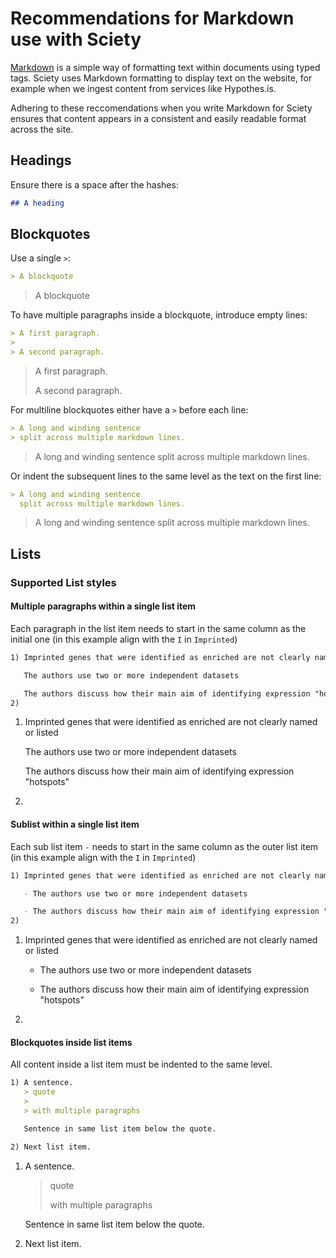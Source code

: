 # Recommendations for Markdown use with Sciety

[Markdown](https://daringfireball.net/projects/markdown/) is a simple way of formatting text within documents using typed tags.
Sciety uses Markdown formatting to display text on the website, for example when we ingest content from services like Hypothes.is.

Adhering to these reccomendations when you write Markdown for Sciety ensures that content appears in a consistent and easily readable
format across the site.

## Headings

Ensure there is a space after the hashes:

```markdown
## A heading
```

## Blockquotes

Use a single `>`:

```markdown
> A blockquote
```
> A blockquote


To have multiple paragraphs inside a blockquote, introduce empty lines:

```markdown
> A first paragraph.
>
> A second paragraph.
```
> A first paragraph.
>
> A second paragraph.

For multiline blockquotes either have a `>` before each line:

```markdown
> A long and winding sentence
> split across multiple markdown lines.
```
> A long and winding sentence
> split across multiple markdown lines.

Or indent the subsequent lines to the same level as the text on the first line:

```markdown
> A long and winding sentence
  split across multiple markdown lines.
```
> A long and winding sentence
  split across multiple markdown lines.

## Lists
### Supported List styles
#### Multiple paragraphs within a single list item
Each paragraph in the list item needs to start in the same column as the initial one (in this example align with the `I` in `Imprinted`)
```markdown
1) Imprinted genes that were identified as enriched are not clearly named or listed

   The authors use two or more independent datasets

   The authors discuss how their main aim of identifying expression "hotspots"
2)
```
1) Imprinted genes that were identified as enriched are not clearly named or listed

   The authors use two or more independent datasets

   The authors discuss how their main aim of identifying expression "hotspots"
2)

#### Sublist within a single list item
Each sub list item `-` needs to start in the same column as the outer list item (in this example align with the `I` in `Imprinted`)
```markdown
1) Imprinted genes that were identified as enriched are not clearly named or listed

   - The authors use two or more independent datasets

   - The authors discuss how their main aim of identifying expression "hotspots"
2)
```
1) Imprinted genes that were identified as enriched are not clearly named or listed

   - The authors use two or more independent datasets

   - The authors discuss how their main aim of identifying expression "hotspots"
2)

#### Blockquotes inside list items

All content inside a list item must be indented to the same level.

```markdown
1) A sentence.
   > quote
   >
   > with multiple paragraphs

   Sentence in same list item below the quote.

2) Next list item.
```

1) A sentence.
   > quote
   >
   > with multiple paragraphs

   Sentence in same list item below the quote.

2) Next list item.
